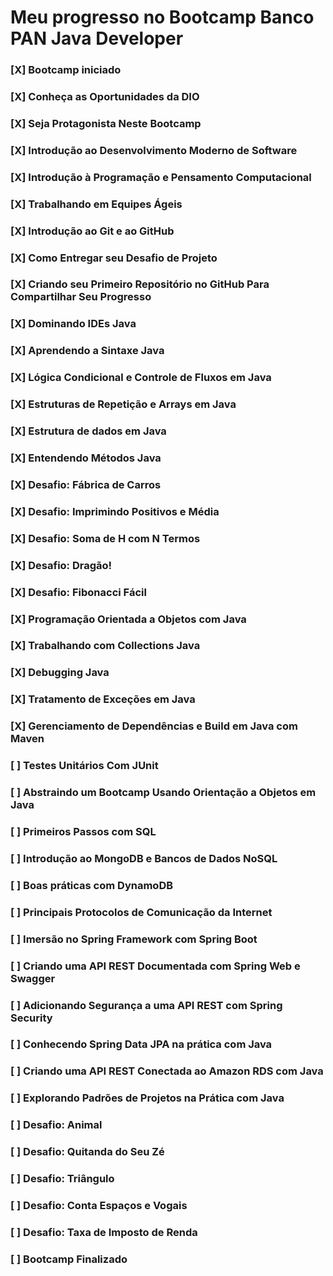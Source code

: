 # Meu progresso no Bootcamp Banco PAN Java Developer

### [X] Bootcamp iniciado
### [X] Conheça as Oportunidades da DIO
### [X] Seja Protagonista Neste Bootcamp
### [X] Introdução ao Desenvolvimento Moderno de Software
### [X] Introdução à Programação e Pensamento Computacional
### [X] Trabalhando em Equipes Ágeis
### [X] Introdução ao Git e ao GitHub
### [X] Como Entregar seu Desafio de Projeto
### [X] Criando seu Primeiro Repositório no GitHub Para Compartilhar Seu Progresso
### [X] Dominando IDEs Java
### [X] Aprendendo a Sintaxe Java
### [X] Lógica Condicional e Controle de Fluxos em Java
### [X] Estruturas de Repetição e Arrays em Java
### [X] Estrutura de dados em Java
### [X] Entendendo Métodos Java
### [X] Desafio: Fábrica de Carros
### [X] Desafio: Imprimindo Positivos e Média
### [X] Desafio: Soma de H com N Termos
### [X] Desafio: Dragão!
### [X] Desafio: Fibonacci Fácil
### [X] Programação Orientada a Objetos com Java
### [X] Trabalhando com Collections Java
### [X] Debugging Java
### [X] Tratamento de Exceções em Java
### [X] Gerenciamento de Dependências e Build em Java com Maven
### [ ] Testes Unitários Com JUnit
### [ ] Abstraindo um Bootcamp Usando Orientação a Objetos em Java
### [ ] Primeiros Passos com SQL
### [ ] Introdução ao MongoDB e Bancos de Dados NoSQL
### [ ] Boas práticas com DynamoDB
### [ ] Principais Protocolos de Comunicação da Internet
### [ ] Imersão no Spring Framework com Spring Boot
### [ ] Criando uma API REST Documentada com Spring Web e Swagger
### [ ] Adicionando Segurança a uma API REST com Spring Security
### [ ] Conhecendo Spring Data JPA na prática com Java
### [ ] Criando uma API REST Conectada ao Amazon RDS com Java
### [ ] Explorando Padrões de Projetos na Prática com Java
### [ ] Desafio: Animal
### [ ] Desafio: Quitanda do Seu Zé
### [ ] Desafio: Triângulo
### [ ] Desafio: Conta Espaços e Vogais
### [ ] Desafio: Taxa de Imposto de Renda
### [ ] Bootcamp Finalizado

